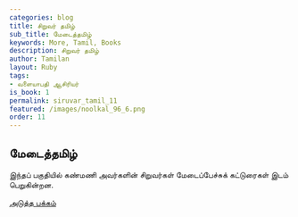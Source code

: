 ```yaml
---
categories: blog
title: சிறுவர் தமிழ்
sub_title: மேடைத்தமிழ்
keywords: More, Tamil, Books
description: சிறுவர் தமிழ்
author: Tamilan
layout: Ruby
tags:
- வளையாபதி ஆசிரியர்
is_book: 1
permalink: siruvar_tamil_11
featured: /images/noolkal_96_6.png
order: 11
---
```

## மேடைத்தமிழ்

இந்தப் பகுதியில் கண்மணி அவர்களின் சிறுவர்கள் மேடைப்பேச்சுக் கட்டுரைகள் இடம் பெறுகின்றன.

[அடுத்த பக்கம்](siruvar_tamil_12)